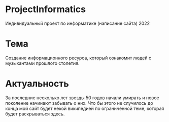 # ProjectInformatics
Индивидуальный проект по информатике (написание сайта) 2022

# Тема
Создание информационного ресурса, который ознакомит людей с музыкантами прошлого столетия.

# Актуальность
За последние несколько лет звезды 50 годов начали умирать и новое поколение начинают забывать о них. Что бы этого не случилось до конца мой сайт будет некой википедией по ограниченной теме, которая будет раскрываться здесь. 
